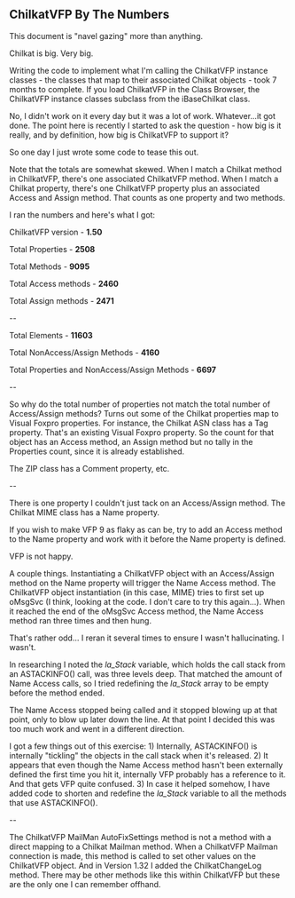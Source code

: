 ## ChilkatVFP By The Numbers

This document is "navel gazing" more than anything. 

Chilkat is big. Very big. 

Writing the code to implement what I'm calling the ChilkatVFP instance classes - the classes that map to their associated Chilkat objects - took 7 months to complete. If you load ChilkatVFP in the Class Browser, the ChilkatVFP instance classes subclass from the iBaseChilkat class.

No, I didn't work on it every day but it was a lot of work. Whatever...it got done. The point here is recently I started to ask the question - how big is it really, and by definition, how big is ChilkatVFP to support it?

So one day I just wrote some code to tease this out.

Note that the totals are somewhat skewed. When I match a Chilkat method in ChilkatVFP, there's one associated ChilkatVFP method. When I match a Chilkat property, there's one ChilkatVFP property plus an associated Access and Assign method. That counts as one property and two methods. 

I ran the numbers and here's what I got:

ChilkatVFP version - **1.50**

Total Properties - **2508**

Total Methods - **9095**

Total Access methods - **2460**

Total Assign methods - **2471**

--

Total Elements - **11603**

Total NonAccess/Assign Methods - **4160**

Total Properties and NonAccess/Assign Methods - **6697**

--

So why do the total number of properties not match the total number of Access/Assign methods? Turns out some of the Chilkat properties map to Visual Foxpro properties. For instance, the Chilkat ASN class has a Tag property. That's an existing Visual Foxpro property. So the count for that object has an Access method, an Assign method but no tally in the Properties count, since it is already established.

The ZIP class has a Comment property, etc.

-- 

There is one property I couldn't just tack on an Access/Assign method. The Chilkat MIME class has a Name property. 

If you wish to make VFP 9 as flaky as can be, try to add an Access method to the Name property and work with it before the Name property is defined.

VFP is not happy. 

A couple things. Instantiating a ChilkatVFP object with an Access/Assign method on the Name property will trigger the Name Access method. The ChilkatVFP object instantiation (in this case, MIME) tries to first set up oMsgSvc (I think, looking at the code. I don't care to try this again...). When it reached the end of the oMsgSvc Access method, the Name Access method ran three times and then hung. 

That's rather odd... I reran it several times to ensure I wasn't hallucinating. I wasn't.

In researching I noted the *la_Stack* variable, which holds the call stack from an ASTACKINFO() call, was three levels deep. That matched the amount of Name Access calls, so I tried redefining the *la_Stack* array to be empty before the method ended.

The Name Access stopped being called and it stopped blowing up at that point, only to blow up later down the line. At that point I decided this was too much work and went in a different direction.

I got a few things out of this exercise: 1) Internally, ASTACKINFO() is internally "tickling" the objects in the call stack when it's released. 2) It appears that even though the Name Access method hasn't been externally defined the first time you hit it, internally VFP probably has a reference to it. And that gets VFP quite confused. 3) In case it helped somehow, I have added code to shorten and redefine the *la_Stack* variable to all the methods that use ASTACKINFO().

--

The ChilkatVFP MailMan AutoFixSettings method is not a method with a direct mapping to a Chilkat Mailman method. When a ChilkatVFP Mailman connection is made, this method is called to set other values on the ChilkatVFP object. And in Version 1.32 I added the ChilkatChangeLog method. There may be other methods like this within ChilkatVFP but these are the only one I can remember offhand.